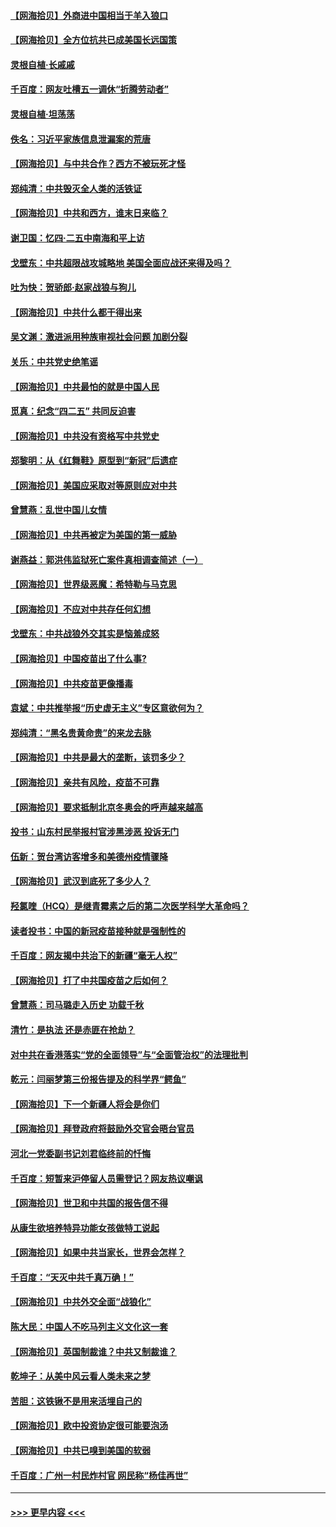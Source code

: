 #### [【网海拾贝】外商进中国相当于羊入狼口](../pages/nsc993/n12908274.md?t=04280401) 
#### [【网海拾贝】全方位抗共已成美国长远国策](../pages/nsc993/n12906878.md?t=04280401) 
#### [灵根自植‧长戚戚](../pages/nsc993/n12905585.md?t=04280401) 
#### [千百度：网友吐槽五一调休“折腾劳动者”](../pages/nsc993/n12905934.md?t=04280401) 
#### [灵根自植‧坦荡荡](../pages/nsc993/n12905562.md?t=04280401) 
#### [佚名：习近平家族信息泄漏案的荒唐](../pages/nsc993/n12904705.md?t=04280401) 
#### [【网海拾贝】与中共合作？西方不被玩死才怪](../pages/nsc993/n12903873.md?t=04280401) 
#### [郑纯清：中共毁灭全人类的活铁证](../pages/nsc993/n12903785.md?t=04280401) 
#### [【网海拾贝】中共和西方，谁末日来临？](../pages/nsc993/n12903482.md?t=04280401) 
#### [谢卫国：忆四‧二五中南海和平上访](../pages/nsc993/n12902192.md?t=04280401) 
#### [戈壁东：中共超限战攻城略地 美国全面应战还来得及吗？](../pages/nsc993/n12902297.md?t=04280401) 
#### [吐为快：贺骄郎‧赵家战狼与狗儿](../pages/nsc993/n12902280.md?t=04280401) 
#### [【网海拾贝】中共什么都干得出来](../pages/nsc993/n12897500.md?t=04280401) 
#### [吴文渊：激进派用种族审视社会问题 加剧分裂](../pages/nsc993/n12893881.md?t=04280401) 
#### [关乐：中共党史绝笔谣](../pages/nsc993/n12897270.md?t=04280401) 
#### [【网海拾贝】中共最怕的就是中国人民](../pages/nsc993/n12894705.md?t=04280401) 
#### [觅真：纪念“四二五” 共同反迫害](../pages/nsc993/n12894553.md?t=04280401) 
#### [【网海拾贝】中共没有资格写中共党史](../pages/nsc993/n12892231.md?t=04280401) 
#### [郑黎明：从《红舞鞋》原型到“新冠”后遗症](../pages/nsc993/n12890469.md?t=04280401) 
#### [【网海拾贝】美国应采取对等原则应对中共](../pages/nsc993/n12889176.md?t=04280401) 
#### [曾慧燕：乱世中国儿女情](../pages/nsc993/n12887931.md?t=04280401) 
#### [【网海拾贝】中共再被定为美国的第一威胁](../pages/nsc993/n12887580.md?t=04280401) 
#### [谢燕益：郭洪伟监狱死亡案件真相调查简述（一）](../pages/nsc993/n12885648.md?t=04280401) 
#### [【网海拾贝】世界级恶魔：希特勒与马克思](../pages/nsc993/n12884062.md?t=04280401) 
#### [【网海拾贝】不应对中共存任何幻想](../pages/nsc993/n12881460.md?t=04280401) 
#### [戈壁东：中共战狼外交其实是恼羞成怒](../pages/nsc993/n12880392.md?t=04280401) 
#### [【网海拾贝】中国疫苗出了什么事?](../pages/nsc993/n12879124.md?t=04280401) 
#### [【网海拾贝】中共疫苗更像播毒](../pages/nsc993/n12876631.md?t=04280401) 
#### [袁斌：中共推举报“历史虚无主义”专区意欲何为？](../pages/nsc993/n12876530.md?t=04280401) 
#### [郑纯清：“黑名贵黄命贵”的来龙去脉](../pages/nsc993/n12875589.md?t=04280401) 
#### [【网海拾贝】中共是最大的垄断，该罚多少？](../pages/nsc993/n12874006.md?t=04280401) 
#### [【网海拾贝】亲共有风险，疫苗不可靠](../pages/nsc993/n12872224.md?t=04280401) 
#### [【网海拾贝】要求抵制北京冬奥会的呼声越来越高](../pages/nsc993/n12868962.md?t=04280401) 
#### [投书：山东村民举报村官涉黑涉恶 投诉无门](../pages/nsc993/n12869726.md?t=04280401) 
#### [伍新：贺台湾访客增多和美德州疫情骤降](../pages/nsc993/n12865651.md?t=04280401) 
#### [【网海拾贝】武汉到底死了多少人？](../pages/nsc993/n12863707.md?t=04280401) 
#### [羟氯喹（HCQ）是继青霉素之后的第二次医学科学大革命吗？](../pages/nsc993/n12638564.md?t=04280401) 
#### [读者投书：中国的新冠疫苗接种就是强制性的](../pages/nsc993/n12859932.md?t=04280401) 
#### [千百度：网友揭中共治下的新疆“毫无人权”](../pages/nsc993/n12858385.md?t=04280401) 
#### [【网海拾贝】打了中共国疫苗之后如何？](../pages/nsc993/n12857866.md?t=04280401) 
#### [曾慧燕：司马璐走入历史 功载千秋](../pages/nsc993/n12856996.md?t=04280401) 
#### [清竹：是执法 还是赤匪在抢劫？](../pages/nsc993/n12856952.md?t=04280401) 
#### [对中共在香港落实“党的全面领导”与“全面管治权”的法理批判](../pages/nsc993/n12856929.md?t=04280401) 
#### [乾元：闫丽梦第三份报告提及的科学界“鳄鱼”](../pages/nsc993/n12855985.md?t=04280401) 
#### [【网海拾贝】下一个新疆人将会是你们](../pages/nsc993/n12855864.md?t=04280401) 
#### [【网海拾贝】拜登政府将鼓励外交官会晤台官员](../pages/nsc993/n12853615.md?t=04280401) 
#### [河北一党委副书记刘君临终前的忏悔](../pages/nsc993/n12849420.md?t=04280401) 
#### [千百度：短暂来沪停留人员需登记？网友热议嘲讽](../pages/nsc993/n12853497.md?t=04280401) 
#### [【网海拾贝】世卫和中共国的报告信不得](../pages/nsc993/n12850902.md?t=04280401) 
#### [从康生欲培养特异功能女孩做特工说起](../pages/nsc993/n12849289.md?t=04280401) 
#### [【网海拾贝】如果中共当家长，世界会怎样？](../pages/nsc993/n12848436.md?t=04280401) 
#### [千百度：“天灭中共千真万确！”](../pages/nsc993/n12845659.md?t=04280401) 
#### [【网海拾贝】中共外交全面“战狼化”](../pages/nsc993/n12845607.md?t=04280401) 
#### [陈大民：中国人不吃马列主义文化这一套](../pages/nsc993/n12842496.md?t=04280401) 
#### [【网海拾贝】英国制裁谁？中共又制裁谁？](../pages/nsc993/n12840909.md?t=04280401) 
#### [乾坤子：从美中风云看人类未来之梦](../pages/nsc993/n12840590.md?t=04280401) 
#### [苦胆：这铁锹不是用来活埋自己的](../pages/nsc993/n12839512.md?t=04280401) 
#### [【网海拾贝】欧中投资协定很可能要泡汤](../pages/nsc993/n12835122.md?t=04280401) 
#### [【网海拾贝】中共已嗅到美国的软弱](../pages/nsc993/n12832411.md?t=04280401) 
#### [千百度：广州一村民炸村官 网民称“杨佳再世”](../pages/nsc993/n12832380.md?t=04280401) 

----
#### [ >>> 更早内容 <<< ](../indexes/nsc993-earlier.md)
